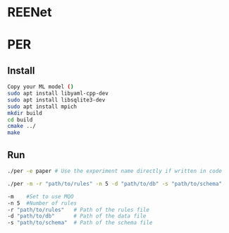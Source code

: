 # REENet
PER
========
Install
-------
```Bash
Copy your ML model ()
sudo apt install libyaml-cpp-dev
sudo apt install libsqlite3-dev
sudo apt install mpich
mkdir build
cd build
cmake ../
make
```
Run
------
```Bash
./per -e paper # Use the experiment name directly if written in code
```
```Bash
./per -m -r "path/to/rules" -n 5 -d "path/to/db" -s "path/to/schema"

-m    #Set to use MQO
-n 5  #Number of rules
-r "path/to/rules"   # Path of the rules file
-d "path/to/db"      # Path of the data file
-s "path/to/schema"  # Path of the schema file
```
